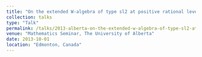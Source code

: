 ```yaml
---
title: "On the extended W-algebra of type sl2 at positive rational level"
collection: talks
type: "Talk"
permalink: /talks/2013-alberta-on-the-extended-w-algebra-of-type-sl2-at-positive-rational-level.md
venue: "Mathematics Seminar, The University of Alberta"
date: 2013-10-01
location: "Edmonton, Canada"
---
```




